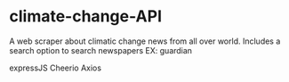 # climate-change-API
A web scraper about climatic change news from all over world.
Includes a search option to search newspapers EX: guardian

expressJS
Cheerio
Axios
